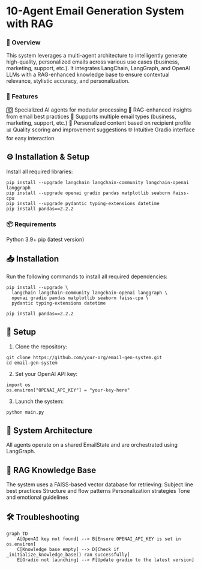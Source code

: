 # 10-Agent Email Generation System with RAG

### 🚀 Overview
 
This system leverages a multi-agent architecture to intelligently generate high-quality, personalized emails across various use cases (business, marketing, support, etc.). It integrates LangChain, LangGraph, and OpenAI LLMs with a RAG-enhanced knowledge base to ensure contextual relevance, stylistic accuracy, and personalization.

### 🚀 Features

  🔟 Specialized AI agents for modular processing
  🧠 RAG-enhanced insights from email best practices
  🎯 Supports multiple email types (business, marketing, support, etc.)
  🧩 Personalized content based on recipient profile
  📊 Quality scoring and improvement suggestions
  🌐 Intuitive Gradio interface for easy interaction

## ⚙️ Installation & Setup

Install all required libraries:
```
pip install --upgrade langchain langchain-community langchain-openai langgraph
pip install --upgrade openai gradio pandas matplotlib seaborn faiss-cpu
pip install --upgrade pydantic typing-extensions datetime
pip install pandas==2.2.2
```


### 📦 Requirements

Python 3.9+
pip (latest version)

## 📥 Installation

Run the following commands to install all required dependencies:

```
pip install --upgrade \
  langchain langchain-community langchain-openai langgraph \
  openai gradio pandas matplotlib seaborn faiss-cpu \
  pydantic typing-extensions datetime

pip install pandas==2.2.2
```
## 🔧 Setup

1. Clone the repository:
```
git clone https://github.com/your-org/email-gen-system.git
cd email-gen-system
```
2. Set your OpenAI API key:
```
import os
os.environ["OPENAI_API_KEY"] = "your-key-here"
```
3. Launch the system:
```
python main.py
```
## 🧠 System Architecture


All agents operate on a shared EmailState and are orchestrated using LangGraph.

## 🧩 RAG Knowledge Base
The system uses a FAISS-based vector database for retrieving:
 Subject line best practices
 Structure and flow patterns
 Personalization strategies
 Tone and emotional guidelines

## 🛠 Troubleshooting
```
graph TD
    A[OpenAI key not found] --> B[Ensure OPENAI_API_KEY is set in os.environ]
    C[Knowledge base empty] --> D[Check if _initialize_knowledge_base() ran successfully]
    E[Gradio not launching] --> F[Update gradio to the latest version]
```
